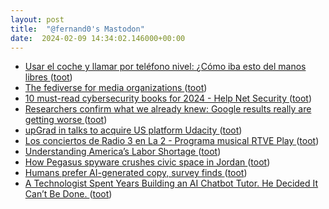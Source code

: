 ```yaml
---
layout: post
title:  "@fernand0's Mastodon"
date:  2024-02-09 14:34:02.146000+00:00
---
```

*  [Usar el coche y llamar por teléfono nivel: ¿Cómo iba esto del manos libres ](https://mastodon.social/@fernand0/111902014972751486) ([toot](https://mastodon.social/@fernand0/111902014972751486))
*  [The fediverse for media organizations ](https://werd.io/2024/the-fediverse-for-media-organization) ([toot](https://mastodon.social/@fernand0/111901843532963123))
*  [10 must-read cybersecurity books for 2024 - Help Net Security ](https://www.helpnetsecurity.com/2024/02/06/cybersecurity-books-2024) ([toot](https://mastodon.social/@fernand0/111901671457041594))
*  [Researchers confirm what we already knew: Google results really are getting worse ](https://www.theregister.com/2024/01/17/google_search_results_spam) ([toot](https://mastodon.social/@fernand0/111901607121552722))
*  [upGrad in talks to acquire US platform Udacity ](https://thepienews.com/news/upgrad-udacity) ([toot](https://mastodon.social/@fernand0/111901435398582008))
*  [Los conciertos de Radio 3 en La 2 - Programa musical RTVE Play ](https://www.rtve.es/play/videos/los-conciertos-de-radio-3-en-la-2/jimenez-jota/15952605) ([toot](https://mastodon.social/@fernand0/111901371797492316))
*  [Understanding America’s Labor Shortage ](https://www.uschamber.com/workforce/understanding-americas-labor-shortag) ([toot](https://mastodon.social/@fernand0/111901349471321530))
*  [How Pegasus spyware crushes civic space in Jordan ](https://www.accessnow.org/publication/between-a-hack-and-a-hard-place-how-pegasus-spyware-crushes-civic-space-in-jordan) ([toot](https://mastodon.social/@fernand0/111901136913096651))
*  [Humans prefer AI-generated copy, survey finds ](https://searchengineland.com/human-vs-ai-generated-content-survey-43706) ([toot](https://mastodon.social/@fernand0/111901047702969013))
*  [A Technologist Spent Years Building an AI Chatbot Tutor. He Decided It Can’t Be Done. ](https://www.edsurge.com/news/2024-01-22-a-technologist-spent-years-building-an-ai-chatbot-tutor-he-decided-it-can-t-be-don) ([toot](https://mastodon.social/@fernand0/111900894035612608))
